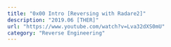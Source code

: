 ```yaml
---
title: "0x00 Intro [Reversing with Radare2]"
description: "2019.06 [THER]"
url: "https://www.youtube.com/watch?v=Lva32dXS0mU"
category: "Reverse Engineering"
---
```

